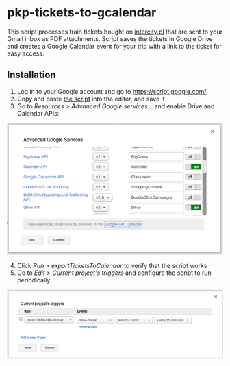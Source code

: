 # pkp-tickets-to-gcalendar

This script processes train tickets bought on [intercity.pl](http://www.intercity.pl) that are sent to your Gmail inbox as PDF attachments. Script saves the tickets in Google Drive and creates a Google Calendar event for your trip with a link to the ticket for easy access.

## Installation
 1. Log in to your Google account and go to https://script.google.com/
 2. Copy and paste [the script](https://github.com/lopekpl/pkp-tickets-to-gcalendar/blob/master/Code.gs) into the editor, and save it
 3. Go to *Resources > Advanced Google services...* and enable Drive and Calendar APIs:
 
![advanced google services dialog](https://raw.githubusercontent.com/lopekpl/pkp-tickets-to-gcalendar/master/advanced_google_services.png)
 
 4. Click *Run > exportTicketsToCalendar* to verify that the script works
 5. Go to *Edit > Current project's triggers* and configure the script to run periodically:

![project's triggers config dialog](https://raw.githubusercontent.com/lopekpl/pkp-tickets-to-gcalendar/master/project_triggers_config.png)
